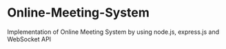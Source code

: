 # Online-Meeting-System
Implementation of Online Meeting System by using node.js, express.js and WebSocket API
